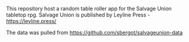 This repository host a random table roller app for the Salvage Union tabletop rpg. Salvage Union is published by Leyline Press - https://leyline.press/

The data was pulled from https://github.com/sbergot/salvageunion-data

